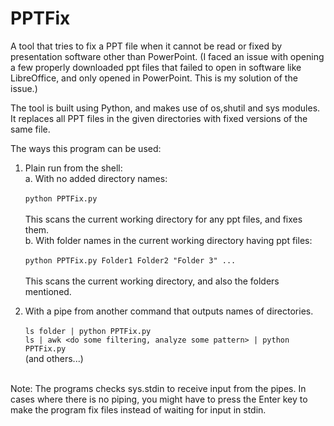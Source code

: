 # PPTFix
A tool that tries to fix a PPT file when it cannot be read or fixed by presentation software other than PowerPoint.
(I faced an issue with opening a few properly downloaded ppt files that failed to open in software like LibreOffice, and only opened in PowerPoint. This is my solution of the issue.)

The tool is built using Python, and makes use of os,shutil and sys modules. It replaces all PPT files in the given directories with fixed versions of the same file.

The ways this program can be used:<br>
  1. Plain run from the shell:<br>
     a. With no added directory names:<br><br>
            <code>python PPTFix.py</code><br><br>
        This scans the current working directory for any ppt files, and fixes them.<br>
     b. With folder names in the current working directory having ppt files:<br><br>
            <code>python PPTFix.py Folder1 Folder2 "Folder 3" ...</code><br><br>
        This scans the current working directory, and also the folders mentioned.<br>

  2. With a pipe from another command that outputs names of directories.<br><br>
          <code>ls folder | python PPTFix.py</code><br>
          <code>ls | awk <do some filtering, analyze some pattern> | python PPTFix.py</code><br>
        (and others...)<br><br>

Note: The programs checks sys.stdin to receive input from the pipes. In cases where there is no piping, you might have to press the Enter key to make the program fix files instead of waiting for input in stdin.<br>
